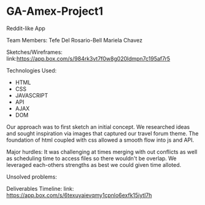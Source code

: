 # GA-Amex-Project1
Reddit-like App

Team Members:
Tefe Del Rosario-Bell
Mariela Chavez

Sketches/Wireframes:
link:https://app.box.com/s/984rk3vt7f0w8g020ldmpn7c195af7r5

Technologies Used:
* HTML
* CSS
* JAVASCRIPT
* API
* AJAX
* DOM

Our approach was to first sketch an initial concept.
We researched ideas and sought inspiration via images that captured our travel forum theme. The foundation of html coupled with css allowed a smooth flow into js and API.

Major hurdles:
It was challenging at times merging with out conflicts as well as
scheduling time to access files so there wouldn't be overlap.
We leveraged each-others strengths as best we could given time alloted.

Unsolved problems:



Deliverables Timeline:
link: https://app.box.com/s/6texuyaievqmy1cpnlo6exfk15iytl7h
